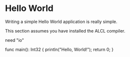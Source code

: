 # Hello World
Writing a simple Hello World application is really simple.

<note>This section assumes you have installed the ALCL compiler.</note>

<code-block lang="plain text">
need "io"

func main(): Int32 {
    println("Hello, World!");
    return 0;
}
</code-block>